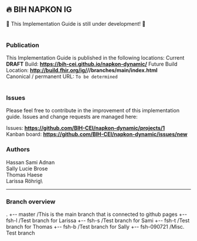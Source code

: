 🔥 BIH NAPKON IG
---
🚧 This Implementation Guide is still under development! 🚧
<br> </br>
###
### Publication
This Implementation Guide is published in the following locations:
Current **DRAFT** Build: __https://bih-cei.github.io/napkon-dynamic/__
Future Build Location: __http://build.fhir.org/ig/<handle>/<repo>/branches/main/index.html__  
Canonical / permanent URL: ```To be determined```
<br> </br>

### Issues
Please feel free to contribute in the improvement of this implementation guide. Issues and change requests are managed here:  

Issues:  __https://github.com/BIH-CEI/napkon-dynamic/projects/1__  
Kanban board:  __https://github.com/BIH-CEI/napkon-dynamic/issues/new__  

### Authors

Hassan Sami Adnan\
Sally Lucie Brose\
Thomas Haese\
Larissa Röhrig\

---

### Branch overview

.
+-- master      /This is the main branch that is connected to github pages
+-- fsh-l       /Test branch for Larissa
+-- fsh-s       /Test branch for Sami
+-- fsh-t       /Test branch for Thomas
+-- fsh-b       /Test branch for Sally
+-- fsh-090721  /Misc. Test branch
